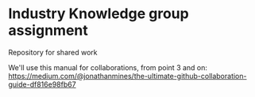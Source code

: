 # Industry Knowledge group assignment
Repository for shared work

We'll use this manual for collaborations, from point 3 and on:
https://medium.com/@jonathanmines/the-ultimate-github-collaboration-guide-df816e98fb67
